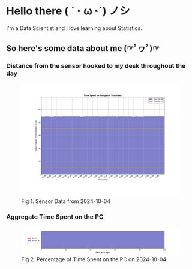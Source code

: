 
# Hello there ( ´◔ ω◔`) ノシ

I'm a Data Scientist and I love learning about Statistics.

## So here's some data about me (☞ﾟヮﾟ)☞


### Distance from the sensor hooked to my desk throughout the day
<figure>
  <picture>
    <source media="(prefers-color-scheme: dark)" srcset="Pi/readme/graphs/lineplot/dark-plot-2024-10-04.png">
    <source media="(prefers-color-scheme: light)" srcset="Pi/readme/graphs/lineplot/light-plot-2024-10-04.png">
    <img alt="Shows a black logo in light color mode and a white one in dark color mode." src="Pi/readme/graphs/lineplot/light-plot-2024-10-04.png">
  </picture>
  <figcaption>Fig 1. Sensor Data from 2024-10-04</figcaption>
</figure>



### Aggregate Time Spent on the PC
<figure>
  <picture>
    <source media="(prefers-color-scheme: dark)" srcset="Pi/readme/graphs/barplot/dark-plot-2024-10-04.png">
    <source media="(prefers-color-scheme: light)" srcset="Pi/readme/graphs/barplot/light-plot-2024-10-04.png">
    <img alt="Shows a black logo in light color mode and a white one in dark color mode." src="Pi/readme/graphs/barplot/light-plot-2024-10-04.png">
  </picture>
  <figcaption>Fig 2. Percentage of Time Spent on the PC on 2024-10-04</figcaption>
</figure>
